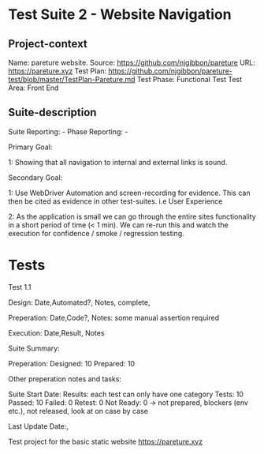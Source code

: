 # Test Suite 2 - Website Navigation

## Project-context
Name: pareture website. 
Source: https://github.com/njgibbon/pareture
URL: https://pareture.xyz
Test Plan: https://github.com/njgibbon/pareture-test/blob/master/TestPlan-Pareture.md
Test Phase: Functional Test
Test Area: Front End

## Suite-description
Suite Reporting: -
Phase Reporting: -

Primary Goal: 

1: Showing that all navigation to internal and external links is sound. 

Secondary Goal:

1: Use WebDriver Automation and screen-recording for evidence. 
This can then be cited as evidence in other test-suites. 
i.e User Experience

2: As the application is small we can go through the entire sites functionality in a short period of time (< 1 min).
We can re-run this and watch the execution for confidence / smoke / regression testing.

# Tests

Test 1.1

Design:
Date,Automated?, Notes, complete, 

Preperation:
Date,Code?, Notes: some manual assertion required

Execution: 
Date,Result, Notes


Suite Summary:


Preperation:
Designed: 10
Prepared: 10

Other preperation notes and tasks:

Suite Start Date:
Results: each test can only have one category
Tests: 10
Passed: 10
Failed: 0
Retest: 0
Not Ready: 0 -> not prepared, blockers (env etc.), not released, look at on case by case


Last Update Date:, 



Test project for the basic static website https://pareture.xyz
